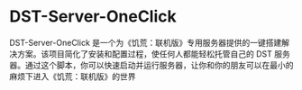 # DST-Server-OneClick
DST-Server-OneClick 是一个为《饥荒：联机版》专用服务器提供的一键搭建解决方案。该项目简化了安装和配置过程，使任何人都能轻松托管自己的 DST 服务器。通过这个脚本，你可以快速启动并运行服务器，让你和你的朋友可以在最小的麻烦下进入《饥荒：联机版》的世界
